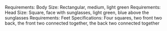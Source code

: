 Requirements: Body
Size: Rectangular, medium, light green
Requirements: Head
Size: Square, face with sunglasses, light green, blue above the sunglasses
Requirements: Feet
Specifications: Four squares, two front two back, the front two connected together, the back two connected together